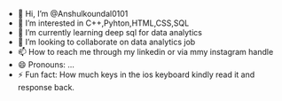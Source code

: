 - 👋 Hi, I’m @Anshulkoundal0101
- 👀 I’m interested in C++,Pyhton,HTML,CSS,SQL
- 🌱 I’m currently learning deep sql for data analytics 
- 💞️ I’m looking to collaborate on data analytics job
- 📫 How to reach me through my linkedin or via mmy instagram handle
- 😄 Pronouns: ...
- ⚡ Fun fact: How much keys in the ios keyboard kindly read it and response back.

<!---
Anshulkoundal0101/Anshulkoundal0101 is a ✨ special ✨ repository because its `README.md` (this file) appears on your GitHub profile.
You can click the Preview link to take a look at your changes.
--->

